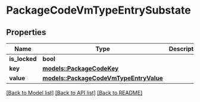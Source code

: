 # PackageCodeVmTypeEntrySubstate

## Properties

Name | Type | Description | Notes
------------ | ------------- | ------------- | -------------
**is_locked** | **bool** |  | 
**key** | [**models::PackageCodeKey**](PackageCodeKey.md) |  | 
**value** | [**models::PackageCodeVmTypeEntryValue**](PackageCodeVmTypeEntryValue.md) |  | 

[[Back to Model list]](../README.md#documentation-for-models) [[Back to API list]](../README.md#documentation-for-api-endpoints) [[Back to README]](../README.md)


